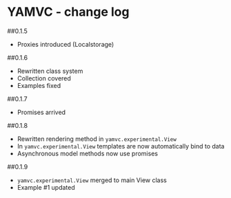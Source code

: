 YAMVC - change log
=============

##0.1.5
* Proxies introduced (Localstorage)

##0.1.6
* Rewritten class system
* Collection covered
* Examples fixed

##0.1.7
* Promises arrived

##0.1.8
* Rewritten rendering method in `yamvc.experimental.View`
* In `yamvc.experimental.View` templates are now automatically bind to data
* Asynchronous model methods now use promises

##0.1.9
* `yamvc.experimental.View` merged to main View class
* Example #1 updated
